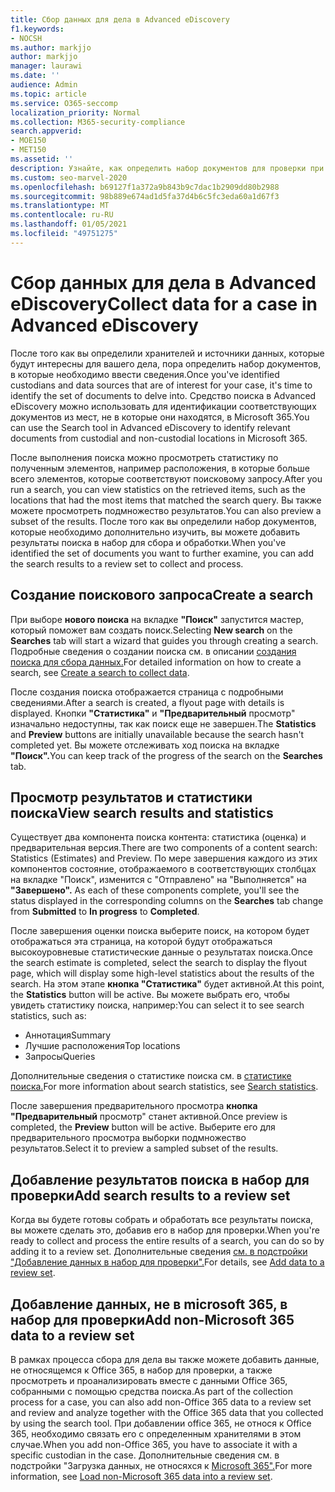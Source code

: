 ```yaml
---
title: Сбор данных для дела в Advanced eDiscovery
f1.keywords:
- NOCSH
ms.author: markjjo
author: markjjo
manager: laurawi
ms.date: ''
audience: Admin
ms.topic: article
ms.service: O365-seccomp
localization_priority: Normal
ms.collection: M365-security-compliance
search.appverid:
- MOE150
- MET150
ms.assetid: ''
description: Узнайте, как определить набор документов для проверки при анализе с помощью средства поиска в Advanced eDiscovery.
ms.custom: seo-marvel-2020
ms.openlocfilehash: b69127f1a372a9b843b9c7dac1b2909dd80b2988
ms.sourcegitcommit: 98b889e674ad1d5fa37d4b6c5fc3eda60a1d67f3
ms.translationtype: MT
ms.contentlocale: ru-RU
ms.lasthandoff: 01/05/2021
ms.locfileid: "49751275"
---
```

# <a name="collect-data-for-a-case-in-advanced-ediscovery"></a><span data-ttu-id="da0d8-103">Сбор данных для дела в Advanced eDiscovery</span><span class="sxs-lookup"><span data-stu-id="da0d8-103">Collect data for a case in Advanced eDiscovery</span></span>

<span data-ttu-id="da0d8-104">После того как вы определили хранителей и источники данных, которые будут интересны для вашего дела, пора определить набор документов, в которые необходимо ввести сведения.</span><span class="sxs-lookup"><span data-stu-id="da0d8-104">Once you've identified custodians and data sources that are of interest for your case, it's time to identify the set of documents to delve into.</span></span> <span data-ttu-id="da0d8-105">Средство поиска в Advanced eDiscovery можно использовать для идентификации соответствующих документов из мест, не в которые они находятся, в Microsoft 365.</span><span class="sxs-lookup"><span data-stu-id="da0d8-105">You can use the Search tool in Advanced eDiscovery to identify relevant documents from custodial and non-custodial locations in Microsoft 365.</span></span>

<span data-ttu-id="da0d8-106">После выполнения поиска можно просмотреть статистику по полученным элементов, например расположения, в которые больше всего элементов, которые соответствуют поисковому запросу.</span><span class="sxs-lookup"><span data-stu-id="da0d8-106">After you run a search, you can view statistics on the retrieved items, such as the locations that had the most items that matched the search query.</span></span> <span data-ttu-id="da0d8-107">Вы также можете просмотреть подмножество результатов.</span><span class="sxs-lookup"><span data-stu-id="da0d8-107">You can also preview a subset of the results.</span></span> <span data-ttu-id="da0d8-108">После того как вы определили набор документов, которые необходимо дополнительно изучить, вы можете добавить результаты поиска в набор для сбора и обработки.</span><span class="sxs-lookup"><span data-stu-id="da0d8-108">When you've identified the set of documents you want to further examine, you can add the search results to a review set to collect and process.</span></span>

## <a name="create-a-search"></a><span data-ttu-id="da0d8-109">Создание поискового запроса</span><span class="sxs-lookup"><span data-stu-id="da0d8-109">Create a search</span></span>

<span data-ttu-id="da0d8-110">При выборе **нового поиска** на вкладке **"Поиск"** запустится мастер, который поможет вам создать поиск.</span><span class="sxs-lookup"><span data-stu-id="da0d8-110">Selecting **New search** on the **Searches** tab will start a wizard that guides you through creating a search.</span></span> <span data-ttu-id="da0d8-111">Подробные сведения о создании поиска см. в описании [создания поиска для сбора данных.](create-search-to-collect-data.md)</span><span class="sxs-lookup"><span data-stu-id="da0d8-111">For detailed information on how to create a search, see [Create a search to collect data](create-search-to-collect-data.md).</span></span>

<span data-ttu-id="da0d8-112">После создания поиска отображается страница с подробными сведениями.</span><span class="sxs-lookup"><span data-stu-id="da0d8-112">After a search is created, a flyout page with details is displayed.</span></span> <span data-ttu-id="da0d8-113">Кнопки **"Статистика"** и **"Предварительный** просмотр" изначально недоступны, так как поиск еще не завершен.</span><span class="sxs-lookup"><span data-stu-id="da0d8-113">The **Statistics** and **Preview** buttons are initially unavailable because the search hasn't completed yet.</span></span> <span data-ttu-id="da0d8-114">Вы можете отслеживать ход поиска на вкладке **"Поиск".**</span><span class="sxs-lookup"><span data-stu-id="da0d8-114">You can keep track of the progress of the search on the **Searches** tab.</span></span>

## <a name="view-search-results-and-statistics"></a><span data-ttu-id="da0d8-115">Просмотр результатов и статистики поиска</span><span class="sxs-lookup"><span data-stu-id="da0d8-115">View search results and statistics</span></span>

<span data-ttu-id="da0d8-116">Существует два компонента поиска контента: статистика (оценка) и предварительная версия.</span><span class="sxs-lookup"><span data-stu-id="da0d8-116">There are two components of a content search: Statistics (Estimates) and Preview.</span></span> <span data-ttu-id="da0d8-117">По мере завершения каждого из этих компонентов состояние, отображаемого в  соответствующих столбцах на  вкладке "Поиск", изменится с "Отправлено" на "Выполняется" на **"Завершено".** </span><span class="sxs-lookup"><span data-stu-id="da0d8-117">As each of these components complete, you'll see the status displayed in the corresponding columns on the **Searches** tab change from **Submitted** to **In progress** to **Completed**.</span></span>

<span data-ttu-id="da0d8-118">После завершения оценки поиска выберите поиск, на котором будет отображаться эта страница, на которой будут отображаться высокоуровневые статистические данные о результатах поиска.</span><span class="sxs-lookup"><span data-stu-id="da0d8-118">Once the search estimate is completed, select the search to display the flyout page, which will display some high-level statistics about the results of the search.</span></span> <span data-ttu-id="da0d8-119">На этом этапе **кнопка "Статистика"** будет активной.</span><span class="sxs-lookup"><span data-stu-id="da0d8-119">At this point, the **Statistics** button will be active.</span></span> <span data-ttu-id="da0d8-120">Вы можете выбрать его, чтобы увидеть статистику поиска, например:</span><span class="sxs-lookup"><span data-stu-id="da0d8-120">You can select it to see search statistics, such as:</span></span>

- <span data-ttu-id="da0d8-121">Аннотация</span><span class="sxs-lookup"><span data-stu-id="da0d8-121">Summary</span></span>
- <span data-ttu-id="da0d8-122">Лучшие расположения</span><span class="sxs-lookup"><span data-stu-id="da0d8-122">Top locations</span></span>
- <span data-ttu-id="da0d8-123">Запросы</span><span class="sxs-lookup"><span data-stu-id="da0d8-123">Queries</span></span>

<span data-ttu-id="da0d8-124">Дополнительные сведения о статистике поиска см. в [статистике поиска.](search-statistics-in-advanced-ediscovery.md)</span><span class="sxs-lookup"><span data-stu-id="da0d8-124">For more information about search statistics, see [Search statistics](search-statistics-in-advanced-ediscovery.md).</span></span>

<span data-ttu-id="da0d8-125">После завершения предварительного просмотра **кнопка "Предварительный** просмотр" станет активной.</span><span class="sxs-lookup"><span data-stu-id="da0d8-125">Once preview is completed, the **Preview** button will be active.</span></span> <span data-ttu-id="da0d8-126">Выберите его для предварительного просмотра выборки подмножество результатов.</span><span class="sxs-lookup"><span data-stu-id="da0d8-126">Select it to preview a sampled subset of the results.</span></span>

## <a name="add-search-results-to-a-review-set"></a><span data-ttu-id="da0d8-127">Добавление результатов поиска в набор для проверки</span><span class="sxs-lookup"><span data-stu-id="da0d8-127">Add search results to a review set</span></span>

<span data-ttu-id="da0d8-128">Когда вы будете готовы собрать и обработать все результаты поиска, вы можете сделать это, добавив его в набор для проверки.</span><span class="sxs-lookup"><span data-stu-id="da0d8-128">When you're ready to collect and process the entire results of a search, you can do so by adding it to a review set.</span></span> <span data-ttu-id="da0d8-129">Дополнительные сведения [см. в подстройки "Добавление данных в набор для проверки".](add-data-to-review-set.md)</span><span class="sxs-lookup"><span data-stu-id="da0d8-129">For details, see [Add data to a review set](add-data-to-review-set.md).</span></span>

## <a name="add-non-microsoft-365-data-to-a-review-set"></a><span data-ttu-id="da0d8-130">Добавление данных, не в microsoft 365, в набор для проверки</span><span class="sxs-lookup"><span data-stu-id="da0d8-130">Add non-Microsoft 365 data to a review set</span></span>

<span data-ttu-id="da0d8-131">В рамках процесса сбора для дела вы также можете добавить данные, не относящемся к Office 365, в набор для проверки, а также просмотреть и проанализировать вместе с данными Office 365, собранными с помощью средства поиска.</span><span class="sxs-lookup"><span data-stu-id="da0d8-131">As part of the collection process for a case, you can also add non-Office 365 data to a review set and review and analyze together with the Office 365 data that you collected by using the search tool.</span></span> <span data-ttu-id="da0d8-132">При добавлении office 365, не относя к Office 365, необходимо связать его с определенным хранителями в этом случае.</span><span class="sxs-lookup"><span data-stu-id="da0d8-132">When you add non-Office 365, you have to associate it with a specific custodian in the case.</span></span> <span data-ttu-id="da0d8-133">Дополнительные сведения см. в подстройки "Загрузка данных, не относяхся к [Microsoft 365".](load-non-Office-365-data-into-a-review-set.md)</span><span class="sxs-lookup"><span data-stu-id="da0d8-133">For more information, see [Load non-Microsoft 365 data into a review set](load-non-Office-365-data-into-a-review-set.md).</span></span>
